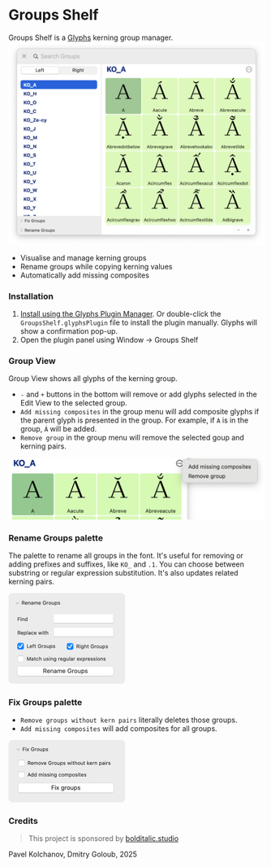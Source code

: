 # Groups Shelf

Groups Shelf is a [Glyphs](https://glyphsapp.com/) kerning group manager.  
<img src="./img/GroupsShelf.png" width="701" />

- Visualise and manage kerning groups 
- Rename groups while copying kerning values
- Automatically add missing composites

### Installation

1. [Install using the Glyphs Plugin Manager](https://pkolchanov.ru/redirects/groupsshelf.html). Or double-click the `GroupsShelf.glyphsPlugin` file to install the plugin manually. Glyphs will show a confirmation pop-up. 
2. Open the plugin panel using Window → Groups Shelf 

### Group View
Group View shows all glyphs of the kerning group.

- `-` and `+` buttons in the bottom will remove or add glyphs selected in the Edit View to the selected group.
- `Add missing composites` in the group menu will add composite glyphs if the parent glyph is presented in the group. For example, if `A` is in the group, `Á` will be added. 
- `Remove group` in the group menu will remove the selected goup and kerning pairs. 

<img src="./img/GroupMenu.png" width="600" />

### Rename Groups palette
The palette to rename all groups in the font. It's useful for removing or adding prefixes and suffixes, like `KO_` and `.1`. 
You can choose between substring or regular expression substitution. It's also updates related kerning pairs. 

<img src="./img/RenameGroups.png" width="230" />

### Fix Groups palette

- `Remove groups without kern pairs` literally deletes those groups. 
- `Add missing composites` will add composites for all groups.

<img src="./img/FixGroups.png" width="230" />

### Credits 
> This project is sponsored by [bolditalic.studio](https://bolditalic.studio/)

Pavel Kolchanov, Dmitry Goloub, 2025

